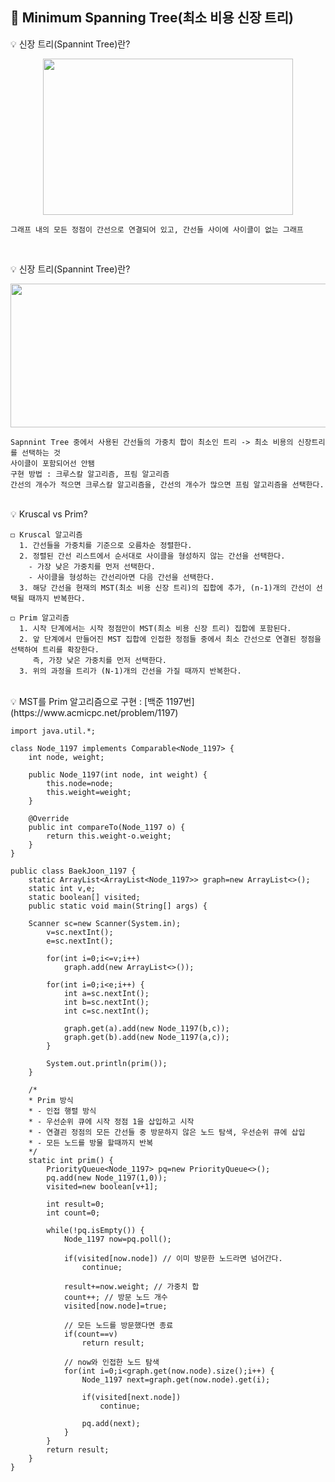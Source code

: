 ## 📘 Minimum Spanning Tree(최소 비용 신장 트리)
💡 신장 트리(Spannint Tree)란?
<p align="center"><img src="https://user-images.githubusercontent.com/45066381/142800028-6a9e7d1a-5ff5-4ac1-a410-90acd0f9c3ae.png" width="400" height="250"/></p>

    그래프 내의 모든 정점이 간선으로 연결되어 있고, 간선들 사이에 사이클이 없는 그래프
 </br>   

💡 신장 트리(Spannint Tree)란?    
<p align="center"><img src="https://user-images.githubusercontent.com/45066381/142800200-45dc7212-26bd-4143-b668-5f8fd16fbf2d.png" width="550" height="230"/></p>
    
    Sapnnint Tree 중에서 사용된 간선들의 가중치 합이 최소인 트리 -> 최소 비용의 신장트리를 선택하는 것
    사이클이 포함되어선 안됌
    구현 방법 : 크루스칼 알고리즘, 프림 알고리즘
    간선의 개수가 적으면 크루스칼 알고리즘을, 간선의 개수가 많으면 프림 알고리즘을 선택한다.
    
</br>   
💡 Kruscal vs Prim?

    ◻️ Kruscal 알고리즘 
      1. 간선들을 가중치를 기준으로 오름차순 정렬한다.
      2. 정렬된 간선 리스트에서 순서대로 사이클을 형성하지 않는 간선을 선택한다.
        - 가장 낮은 가중치를 먼저 선택한다.
        - 사이클을 형성하는 간선리아면 다음 간선을 선택한다.
      3. 해당 간선을 현재의 MST(최소 비용 신장 트리)의 집합에 추가, (n-1)개의 간선이 선택될 때까지 반복한다.
      
    ◻️ Prim 알고리즘
      1. 시작 단계에서는 시작 정점만이 MST(최소 비용 신장 트리) 집합에 포함된다.
      2. 앞 단계에서 만들어진 MST 집합에 인접한 정점들 중에서 최소 간선으로 연결된 정점을 선택하여 트리를 확장한다.
         즉, 가장 낮은 가중치를 먼저 선택한다.
      3. 위의 과정을 트리가 (N-1)개의 간선을 가질 때까지 반복한다.
      
</br>   
💡 MST를 Prim 알고리즘으로 구현 : [백준 1197번](https://www.acmicpc.net/problem/1197) 
 
    import java.util.*;

    class Node_1197 implements Comparable<Node_1197> {
	    int node, weight;
	
	    public Node_1197(int node, int weight) {
		    this.node=node;
		    this.weight=weight;
	    }
	
	    @Override
	    public int compareTo(Node_1197 o) {
		    return this.weight-o.weight;
	    }
    }

    public class BaekJoon_1197 {
	    static ArrayList<ArrayList<Node_1197>> graph=new ArrayList<>();
	    static int v,e;
	    static boolean[] visited;
	    public static void main(String[] args) {
		    
        Scanner sc=new Scanner(System.in);
		    v=sc.nextInt();
		    e=sc.nextInt();
		
		    for(int i=0;i<=v;i++)
			    graph.add(new ArrayList<>());
		
		    for(int i=0;i<e;i++) {
			    int a=sc.nextInt();
			    int b=sc.nextInt();
			    int c=sc.nextInt();
			
			    graph.get(a).add(new Node_1197(b,c));
			    graph.get(b).add(new Node_1197(a,c));
		    }
		
		    System.out.println(prim());
	    }

	    /*
	    * Prim 방식
	    * - 인접 행렬 방식
	    * - 우선순위 큐에 시작 정점 1을 삽입하고 시작
	    * - 연결괸 정점의 모든 간선들 중 방문하지 않은 노드 탐색, 우선순위 큐에 삽입
	    * - 모든 노드를 방물 할때까지 반복 
	    */
	    static int prim() {
		    PriorityQueue<Node_1197> pq=new PriorityQueue<>();
		    pq.add(new Node_1197(1,0));
		    visited=new boolean[v+1];
		
		    int result=0;
		    int count=0;
		
		    while(!pq.isEmpty()) {
			    Node_1197 now=pq.poll();
			
			    if(visited[now.node]) // 이미 방문한 노드라면 넘어간다.
				    continue;
			
			    result+=now.weight; // 가중치 합  
			    count++; // 방문 노드 개수
			    visited[now.node]=true;
			
			    // 모든 노드를 방문했다면 종료
			    if(count==v)
				    return result;
			
			    // now와 인접한 노드 탐색
			    for(int i=0;i<graph.get(now.node).size();i++) {
				    Node_1197 next=graph.get(now.node).get(i);
				
				    if(visited[next.node])
					    continue;
				
				    pq.add(next);
			    }
		    }
		    return result;
	    }
    }

